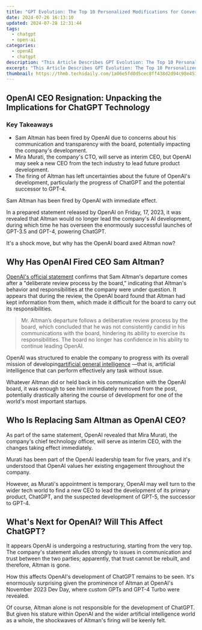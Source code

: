```yaml
---
title: "GPT Evolution: The Top 10 Personalized Modifications for Conversation"
date: 2024-07-26 16:13:10
updated: 2024-07-28 12:31:44
tags:
  - chatgpt
  - open-ai
categories:
  - openAI
  - chatgpt
description: "This Article Describes GPT Evolution: The Top 10 Personalized Modifications for Conversation"
excerpt: "This Article Describes GPT Evolution: The Top 10 Personalized Modifications for Conversation"
thumbnail: https://thmb.techidaily.com/1a06e5fd0d5cec8ff438d2d94c98e453ecdfe96f957771d6cb6ed139269884f8.jpg
---
```


## OpenAI CEO Resignation: Unpacking the Implications for ChatGPT Technology

### Key Takeaways

* Sam Altman has been fired by OpenAI due to concerns about his communication and transparency with the board, potentially impacting the company's development.
* Mira Murati, the company's CTO, will serve as interim CEO, but OpenAI may seek a new CEO from the tech industry to lead future product development.
* The firing of Altman has left uncertainties about the future of OpenAI's development, particularly the progress of ChatGPT and the potential successor to GPT-4.

Sam Altman has been fired by OpenAI with immediate effect.

 In a prepared statement released by OpenAI on Friday, 17, 2023, it was revealed that Altman would no longer lead the company's AI development, during which time he has overseen the enormously successful launches of GPT-3.5 and GPT-4, powering ChatGPT.

It's a shock move, but why has the OpenAI board axed Altman now?

## Why Has OpenAI Fired CEO Sam Altman?

[OpenAI's official statement](https://openai.com/blog/openai-announces-leadership-transition) confirms that Sam Altman's departure comes after a "deliberate review process by the board," indicating that Altman's behavior and responsibilities at the company were under question. It appears that during the review, the OpenAI board found that Altman had kept information from them, which made it difficult for the board to carry out its responsibilities.

> Mr. Altman’s departure follows a deliberative review process by the board, which concluded that he was not consistently candid in his communications with the board, hindering its ability to exercise its responsibilities. The board no longer has confidence in his ability to continue leading OpenAI.

 OpenAI was structured to enable the company to progress with its overall mission of developing[artificial general intelligence](https://www.makeuseof.com/what-is-artificial-general-intelligence-how-it-differs-generative-ai/) —that is, artificial intelligence that can perform effectively any task without issue.

 Whatever Altman did or held back in his communication with the OpenAI board, it was enough to see him immediately removed from the post, potentially drastically altering the course of development for one of the world's most important startups.

## Who Is Replacing Sam Altman as OpenAI CEO?

 As part of the same statement, OpenAI revealed that Mira Murati, the company's chief technology officer, will serve as interim CEO, with the changes taking effect immediately.

 Murati has been part of the OpenAI leadership team for five years, and it's understood that OpenAI values her existing engagement throughout the company.

 However, as Murati's appointment is temporary, OpenAI may well turn to the wider tech world to find a new CEO to lead the development of its primary product, ChatGPT, and the suspected development of GPT-5, the successor to GPT-4.

## What's Next for OpenAI? Will This Affect ChatGPT?

 It appears OpenAI is undergoing a restructuring, starting from the very top. The company's statement alludes strongly to issues in communication and trust between the two parties; apparently, that trust cannot be rebuilt, and therefore, Altman is gone.

 How this affects OpenAI's development of ChatGPT remains to be seen. It's enormously surprising given the prominence of Altman at OpenAI's November 2023 Dev Day, where custom GPTs and GPT-4 Turbo were revealed.

 Of course, Altman alone is not responsible for the development of ChatGPT. But given his stature within OpenAI and the wider artificial intelligence world as a whole, the shockwaves of Altman's firing will be keenly felt.


<ins class="adsbygoogle"
     style="display:block"
     data-ad-format="autorelaxed"
     data-ad-client="ca-pub-7571918770474297"
     data-ad-slot="1223367746"></ins>



<ins class="adsbygoogle"
     style="display:block"
     data-ad-client="ca-pub-7571918770474297"
     data-ad-slot="8358498916"
     data-ad-format="auto"
     data-full-width-responsive="true"></ins>
